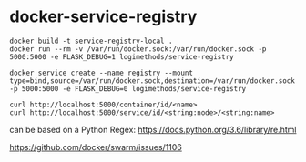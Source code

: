 # docker-service-registry

```
docker build -t service-registry-local .
docker run --rm -v /var/run/docker.sock:/var/run/docker.sock -p 5000:5000 -e FLASK_DEBUG=1 logimethods/service-registry

docker service create --name registry --mount type=bind,source=/var/run/docker.sock,destination=/var/run/docker.sock -p 5000:5000 -e FLASK_DEBUG=0 logimethods/service-registry
```

```
curl http://localhost:5000/container/id/<name>
curl http://localhost:5000/service/id/<string:node>/<string:name>
```

<name> can be based on a Python Regex: https://docs.python.org/3.6/library/re.html

https://github.com/docker/swarm/issues/1106

